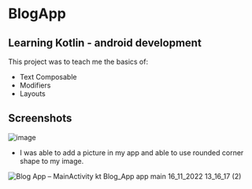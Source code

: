 # BlogApp

## Learning Kotlin - android development
  This project was to teach me the basics of:
  
  - Text Composable
  - Modifiers
  - Layouts
  
  ## Screenshots  
![image](https://user-images.githubusercontent.com/108935763/202018506-7ec418d6-c1ff-4cb0-85b9-5962d6bd3788.png)

-  I was able to add a picture in my app and able to use rounded corner shape to my image.

![Blog App – MainActivity kt  Blog_App app main  16_11_2022 13_16_17 (2)](https://user-images.githubusercontent.com/108935763/202154004-c8217834-75de-4cb7-a2d0-7f216b8a12e5.png)
 


 
